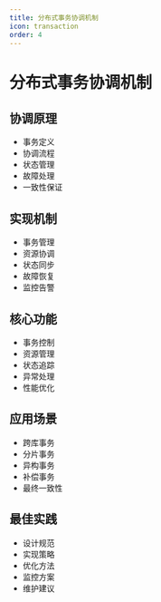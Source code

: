 ```yaml
---
title: 分布式事务协调机制
icon: transaction
order: 4
---
```


# 分布式事务协调机制

## 协调原理
- 事务定义
- 协调流程
- 状态管理
- 故障处理
- 一致性保证

## 实现机制
- 事务管理
- 资源协调
- 状态同步
- 故障恢复
- 监控告警

## 核心功能
- 事务控制
- 资源管理
- 状态追踪
- 异常处理
- 性能优化

## 应用场景
- 跨库事务
- 分片事务
- 异构事务
- 补偿事务
- 最终一致性

## 最佳实践
- 设计规范
- 实现策略
- 优化方法
- 监控方案
- 维护建议
